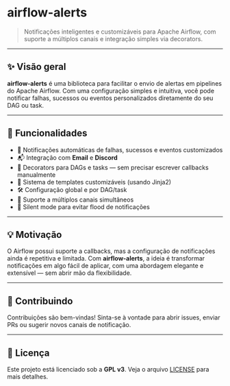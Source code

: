 # airflow-alerts

> Notificações inteligentes e customizáveis para Apache Airflow, com suporte a múltiplos canais e integração simples via decorators.

---

## ✨ Visão geral

**airflow-alerts** é uma biblioteca para facilitar o envio de alertas em pipelines do Apache Airflow. Com uma configuração simples e intuitiva, você pode notificar falhas, sucessos ou eventos personalizados diretamente do seu DAG ou task.

---

## 🔧 Funcionalidades

- 📣 Notificações automáticas de falhas, sucessos e eventos customizados  
- 📬 Integração com **Email** e **Discord**  
- 🧩 Decorators para DAGs e tasks — sem precisar escrever callbacks manualmente  
- 📨 Sistema de templates customizáveis (usando Jinja2)  
- 🛠️ Configuração global e por DAG/task  
- 🔄 Suporte a múltiplos canais simultâneos  
- 🔕 Silent mode para evitar flood de notificações  

---

## 💡 Motivação

O Airflow possui suporte a callbacks, mas a configuração de notificações ainda é repetitiva e limitada. Com **airflow-alerts**, a ideia é transformar notificações em algo fácil de aplicar, com uma abordagem elegante e extensível — sem abrir mão da flexibilidade.

---

## 🤝 Contribuindo

Contribuições são bem-vindas! Sinta-se à vontade para abrir issues, enviar PRs ou sugerir novos canais de notificação.

---

## 🧾 Licença

Este projeto está licenciado sob a **GPL v3**. Veja o arquivo [LICENSE](LICENSE) para mais detalhes.
